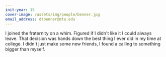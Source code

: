 ```yaml
---
init-year: 15
cover-image: /assets/img/people/benner.jpg
email_address: dtbenner@mtu.edu
---
```

I joined the fraternity on a whim. Figured if I didn't like it I could always leave. That decision was hands down the best thing I ever did in my time at college. I didn't just make some new friends, I found a calling to something bigger than myself.
